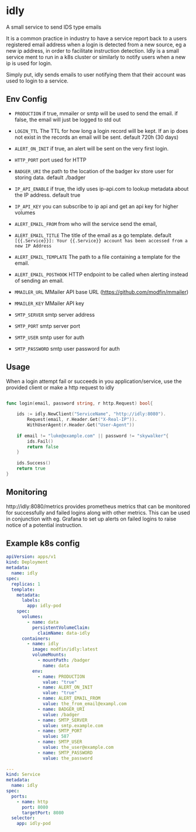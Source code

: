# idly
A small service to send IDS type emails

It is a common practice in industry to have a service report back to a users registered email address when 
a login is detected from a new source, eg a new ip address, in order to facilitate instruction detection. Idly is a 
small service ment to run in a k8s cluster or similarly to notify users when a new ip is used for login.

Simply put, idly sends emails to user notifying them that their account was used to login to a service.

## Env Config
* `PRODUCTION` if true, mmailer or smtp will be used to send the email. if false, the email will just be logged to std out
* `LOGIN_TTL` The TTL for how long a login record will be kept. If an ip does not exist in the records an email will be sent.
default 720h (30 days)
* `ALERT_ON_INIT` if true, an alert will be sent on the very first login. 
* `HTTP_PORT` port used for HTTP
* `BADGER_URI` the path to the location of the badger kv store user for storing data. default ./badger 

* `IP_API_ENABLE` if true, the idly uses ip-api.com to lookup metadata about the IP address. default true
* `IP_API_KEY` you can subscribe to ip api and get an api key for higher volumes

* `ALERT_EMAIL_FROM` from who will the service send the email, 
* `ALERT_EMAIL_TITLE` The title of the email as a go template. default `[{{.Service}}]: Your {{.Service}} account has been accessed from a new IP Address`
* `ALERT_EMAIL_TEMPLATE` The path to a file containing a template for the email.
* `ALERT_EMAIL_POSTHOOK` HTTP endpoint to be called when alerting instead of sending an email.

* `MMAILER_URL` MMailer API base URL (https://github.com/modfin/mmailer)
* `MMAILER_KEY` MMailer API key 

* `SMTP_SERVER` smtp server address
* `SMTP_PORT` smtp server port
* `SMTP_USER` smtp user for auth
* `SMTP_PASSWORD` smtp user password for auth


## Usage
When a login attempt fail or succeeds in you application/service, use the provided client or make a http request to idly

```go 

func login(email, password string, r http.Request) bool{
	
    ids := idly.NewClient("ServiceName", "http://idly:8080").
        Request(email, r.Header.Get("X-Real-IP")).
        WithUserAgent(r.Header.Get("User-Agent"))
	
    if email != "luke@example.com" || password != "skywalker"{
        ids.Fail()
        return false
    }
	
    ids.Success()
    return true
}


```


## Monitoring

http://idly:8080/metrics provides prometheus metrics that can be monitored for successfully and failed logins along with 
other metrics. This can be used in conjunction with eg. Grafana to set up alerts on failed logins to raise notice of a 
potential instruction.

## Example k8s config
```yaml
apiVersion: apps/v1
kind: Deployment
metadata:
  name: idly
spec:
  replicas: 1
  template:
    metadata:
      labels:
        app: idly-pod
    spec:
      volumes:
        - name: data
          persistentVolumeClaim:
            claimName: data-idly
      containers:
        - name: idly
          image: modfin/idly:latest
          volumeMounts:
            - mountPath: /badger
              name: data
          env:
            - name: PRODUCTION
              value: "true"
            - name: ALERT_ON_INIT
              value: "true"
            - name: ALERT_EMAIL_FROM
              value: the_from_email@exampl.com
            - name: BADGER_URI
              value: /badger
            - name: SMTP_SERVER
              value: smtp.example.com
            - name: SMTP_PORT
              value: 587
            - name: SMTP_USER
              value: the_user@example.com
            - name: SMTP_PASSWORD
              value: the_password
              
---
kind: Service
metadata:
  name: idly
spec:
  ports:
    - name: http
      port: 8080
      targetPort: 8080
  selector:
    app: idly-pod

```
